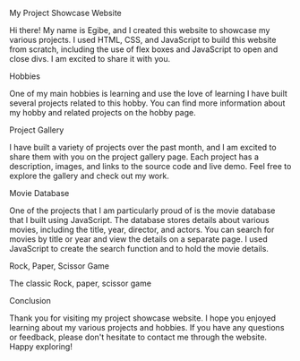 My Project Showcase Website


Hi there! My name is Egibe, and I created this website to showcase my various projects. I used HTML, CSS, and JavaScript to build this website from scratch, including the use of flex boxes and JavaScript to open and close divs. I am excited to share it with you.



Hobbies

One of my main hobbies is learning and use the love of learning I have built several projects related to this hobby. You can find more information about my hobby and related projects on the hobby page.


Project Gallery

I have built a variety of projects over the past month, and I am excited to share them with you on the project gallery page. Each project has a description, images, and links to the source code and live demo. Feel free to explore the gallery and check out my work.

Movie Database

One of the projects that I am particularly proud of is the movie database that I built using JavaScript. The database stores details about various movies, including the title, year, director, and actors. You can search for movies by title or year and view the details on a separate page. I used JavaScript to create the search function and to hold the movie details.

Rock, Paper, Scissor Game

The classic Rock, paper, scissor game

Conclusion

Thank you for visiting my project showcase website. I hope you enjoyed learning about my various projects and hobbies. If you have any questions or feedback, please don't hesitate to contact me through the website. Happy exploring!
